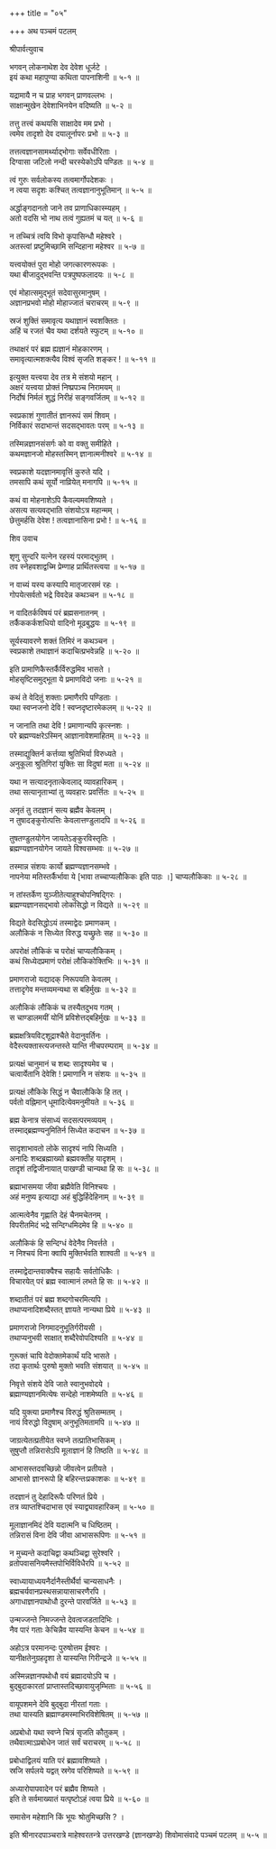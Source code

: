 +++
title = "०५"

+++
अथ पञ्चमं पटलम्   
    
    
श्रीपार्वत्युवाच   
    
    
भगवन् लोकनाथेश देव देवेश धूर्जटे ।  
इयं कथा महापुण्या कथिता पापनाशिनी ॥ ५-१ ॥  
    
यद्रामायै न च प्राह भगवन् प्राणवल्लभः ।  
साक्षान्मुखेन देवेशाभिनयेन वदिष्यति ॥ ५-२ ॥  
    
तत्तु तत्त्वं कथयसि साक्षादेव मम प्रभो ।  
त्वमेव तादृशो देव दयालूर्नापरः प्रभो ॥ ५-३ ॥  
    
तत्तत्वज्ञानसामर्थ्याद्भोगाः सर्वेवधीरिताः ।  
दिग्वासा जटिलो नन्दी चरस्येकोऽपि पण्डितः ॥ ५-४ ॥  
    
त्वं गुरुः सर्वलोकस्य तत्वमार्गोपदेशकः ।  
न त्वया सदृशः कश्चित् तत्वज्ञानानुभूतिमान् ॥ ५-५ ॥  
    
अर्द्धाङ्गदानतो जाने तव प्राणाधिकास्म्यहम् ।  
अतो वदसि भो नाथ तत्वं गुह्यतमं च यत् ॥ ५-६ ॥  
    
न तच्चित्रं त्वयि विभो कृपासिन्धौ महेश्वरे ।  
अतस्त्वां प्रष्टुमिच्छामि सन्दिहाना महेश्वर ॥ ५-७ ॥  
    
यत्त्वयोक्तं पुरा मोहो जगत्कारणरूपकः ।  
यथा बीजादुद्भवन्ति पत्रपुष्पफलादयः ॥ ५-८ ॥  
    
एवं मोहात्समुद्भूतं सदेवासुरमानुषम् ।  
अज्ञानप्रभवो मोहो मोहाज्जातं चराचरम् ॥ ५-९ ॥  
    
स्रजं शुक्तिं समावृत्य यथाज्ञानं स्वशक्तितः ।  
अहिं च रजतं चैव यथा दर्शयते स्फुटम् ॥ ५-१० ॥  
    
तथाक्षरं परं ब्रह्म ह्यज्ञानं मोहकारणम् ।  
समावृत्यात्मशक्त्यैव विश्वं सृजति शङ्कर ! ॥ ५-११ ॥  
    
इत्युक्त यत्त्वया देव तत्र मे संशयो महान् ।  
अक्षरं यत्त्वया प्रोक्तं निष्प्रपञ्च निरामयम् ॥   
निर्दोषं निर्मलं शुद्धं निरीहं सङ्गवर्जितम् ॥ ५-१२ ॥  
    
स्वप्रकाशं गुणातीतं ज्ञानरूपं समं शिवम् ।  
निर्विकारं सदाभान्तं सदसद्भावतः परम् ॥ ५-१३ ॥  
    
तस्मिन्नज्ञानसंसर्गः को वा वक्तु समीहिते ।  
कथमज्ञानजो मोहस्तस्मिन् ज्ञानात्मनीश्वरे ॥ ५-१४ ॥  
    
स्वप्रकाशे यदज्ञानमावृत्तिं कुरुते यदि ।  
तमसापि कथं सूर्यो नाव्रियेत् मनागपि ॥ ५-१५ ॥  
    
कथं वा मोहनाशेऽपि कैवल्यमवशिष्यते ।  
असत्य सत्यवद्भाति संशयोऽत्र महान्मम् ।  
छेत्तुमर्हसि देवेश ! तत्वज्ञानासिना प्रभो ! ॥ ५-१६ ॥  
    
    
शिव उवाच  
    
    
शृणु सुन्दरि यत्नेन रहस्यं परमाद्भुतम् ।  
तव स्नेहवशाद्वच्मि प्रेम्णाह प्रार्थितस्त्वया ॥ ५-१७ ॥  
    
न वाच्यं यस्य कस्यापि मातृजारसमं रहः ।  
गोपयेत्सर्वतो भद्रे विवदेन्न कथञ्चन ॥ ५-१८ ॥  
    
न वादितर्कविषयं परं ब्रह्मसनातनम् ।  
तर्कैककर्कशधियो वादिनो मूढबुद्धयः ॥ ५-१९ ॥  
    
सूर्यस्यावरणे शक्तं तिमिरं न कथञ्चन ।  
स्वप्रकाशे तथाज्ञानं कदाचित्प्रभवेन्नहि ॥ ५-२० ॥  
    
इति प्रामाणिकैस्तर्कैर्विरुद्धमिव भासते ।  
मोहसृष्टिसमुद्भूता ये प्रमाणविदो जनाः ॥ ५-२१ ॥  
    
कथं ते वेदितुं शक्ताः प्रमाणैरपि पण्डिताः ।  
यथा स्वप्नजनो देवि ! स्वप्नदृष्टारमेकलम् ॥ ५-२२ ॥  
    
न जानाति तथा देवि ! प्रमाणान्यपि कृत्स्नशः ।  
परे ब्रह्मण्यक्षरेऽस्मिन् आज्ञानावेशमाहितम् ॥ ५-२३ ॥  
    
तस्माद्युक्तिर्न कर्त्तव्या श्रुतिभिर्या विरुध्यते ।  
अनुकूला श्रुतिगिरां युक्तिः सा विदुषां मता ॥ ५-२४ ॥  
    
यथा न सत्यादनृतात्केवलाद् व्यावहारिकम् ।  
तथा सत्यानृताभ्यां तु व्यवहारः प्रवर्त्तितः ॥ ५-२५ ॥  
    
अनृतं तु तदज्ञानं सत्य ब्रह्मैव केवलम् ।  
न तुषादङ्कुरोत्पत्तिः केवलात्तण्डुलादपि ॥ ५-२६ ॥  
    
तुषतण्डुलयोगेन जायतेऽङ्कुरविस्तृतिः ।  
ब्रह्मण्यज्ञानयोगेन जायते विश्वसम्भवः ॥ ५-२७ ॥  
    
तस्मान्न संशयः कार्यो ब्रह्मण्यज्ञानसम्भवे ।  
नापनेया मतिस्तर्कैर्भावा ये [भावा तच्चाप्यलौकिकः इति पाठः ।] चाप्यलौकिकाः ॥ ५-२८ ॥  
    
न तांस्तर्केण युञ्जीतेत्याहुश्चोपनिषद्गिरः ।  
ब्रह्मण्यज्ञानसद्भावो लोकसिद्धो न विद्यते ॥ ५-२९ ॥  
    
विद्यते वेदसिद्धोऽयं तस्माद्वेदः प्रमाणकम् ।  
अलौकिकं न सिध्येत विरुद्ध यच्छ्रुतेः सह ॥ ५-३० ॥  
    
अपरोक्षं लौकिकं च परोक्षं चाप्यलौकिकम् ।  
कथं सिध्येदप्रमाणं परोक्षं लौकिकोक्तिभिः ॥ ५-३१ ॥  
    
प्रमाणराजो यद्यादक् निरूपयति केवलम् ।  
तत्तादृगेव मन्तव्यमन्यथा स बहिर्मुखः ॥ ५-३२ ॥  
    
अलौकिकं लौकिकं च तस्यैतदुभय गतम् ।  
स चाण्डालमयीं योनिं प्रविशेत्तद्बहिर्मुखः ॥ ५-३३ ॥  
    
ब्रह्मक्षत्रियविट्शूद्राश्चैते वेदानुवर्तिनः ।  
वेदैस्त्यक्तास्त्यजन्तस्ते यान्ति नीचपरम्पराम् ॥ ५-३४ ॥  
    
प्रत्यक्षं चानुमानं च शब्दः सादृश्यमेव च ।  
चत्वार्येतानि देवेशि ! प्रमाणानि न संशयः ॥ ५-३५ ॥  
    
प्रत्यक्षं लौकिके सिद्धं न चैवालौकिके हि तत् ।  
पर्वतो वह्निमान् धूमादित्येवमनुमीयते ॥ ५-३६ ॥  
    
ब्रह्म केनात्र संसाध्यं सदसत्परमव्ययम् ।  
तस्माद्ब्रह्मण्यनुमितिर्न सिध्येत कदाचन ॥ ५-३७ ॥  
    
सादृशाभावतो लोके सादृश्यं नापि सिध्यति ।  
अनादिः शब्दब्रह्माख्यो ब्रह्मवक्तीह यादृशम् ।  
तादृशं तद्विजीनायात् पाखण्डी चान्यथा हि सः ॥ ५-३८ ॥  
    
ब्रह्माभासमया जीवा ब्रह्मैवेति विनिश्चयः ।  
अहं मनुष्य इत्याद्या अहं बुद्धिर्हिदेहिनाम् ॥ ५-३९ ॥  
    
आत्मत्वेनैव गृह्णाति देहं चैनमचेतनम् ।  
विपरीतमिदं भद्रे सन्दिग्धमिदमेव हि ॥ ५-४० ॥  
    
अलौकिकं हि सन्दिग्धं वेदेनैव निवर्त्तते ।  
न निश्चयं विना क्वापि मुक्तिर्भवति शाश्वती ॥ ५-४१ ॥  
    
तस्माद्वेदान्तवाक्यैश्च सहायैः सर्वतोधिकैः ।   
विचारयेत् परं ब्रह्म स्वात्मानं लभते हि सः ॥ ५-४२ ॥  
    
शब्दातीतं परं ब्रह्म शब्दगोचरमित्यपि ।  
तथाप्यनादिशब्दैस्तत् ज्ञायते नान्यथा प्रिये ॥ ५-४३ ॥  
    
प्रमाणराजो निगमादनुभूतिर्गरीयसी ।  
तथाप्यनुभवी साक्षात् शब्दैरेवोपदिश्यति ॥ ५-४४ ॥  
    
गुरूक्तं चापि वेदोक्तमेकार्थं यदि भासते ।  
तदा कृतार्थः पुरुषो मुक्तो भवति संशयात् ॥ ५-४५ ॥  
    
निवृत्ते संशये देवि जाते स्वानुभवोदये ।  
ब्रह्माण्यज्ञानमित्येषः सन्देहो नाशमेष्यति ॥ ५-४६ ॥  
    
यदि युक्त्या प्रमाणैश्च विरुद्धं श्रुतिसम्मतम् ।  
नायं विरुद्धो विदुषाम् अनुभूतिमतामपि ॥ ५-४७ ॥  
    
जाग्रत्येतत्प्रतीयेत स्वप्ने तत्प्रातिभासिकम् ।  
सुषुप्तौ तन्निरासेऽपि मूलाज्ञानं हि तिष्ठति ॥ ५-४८ ॥  
    
आभासस्तदवच्छिन्नो जीवत्वेन प्रतीयते ।  
आभासो ज्ञानरूपो हि बहिरन्तःप्रकाशकः ॥ ५-४९ ॥  
    
तदज्ञानं तु देहादिरूपैः परिणतं प्रिये ।  
तत्र व्याप्तश्चिदाभास एवं स्याद्व्यावहारिकम् ॥ ५-५० ॥  
    
मूलाज्ञानमिदं देवि यदात्मनि च धिष्ठितम् ।  
तन्निरासं विना देवि जीवा आभासरूपिणः ॥ ५-५१ ॥  
    
न मुच्यन्ते कदाचिद्वा कथञ्चिद्वा सुरेश्वरि ।  
व्रतोपवासनियमैस्तपोभिर्विविधैरपि ॥ ५-५२ ॥  
    
स्वाध्यायाध्ययनैर्दानैस्तीर्थैर्वा चान्यसाधनैः ।  
ब्रह्मचर्यवानप्रस्थसन्नायासाचरणैरपि ।  
अगाधाज्ञानपाथोधौ दुरन्ते पारवर्जिते ॥ ५-५३ ॥  
    
उन्मज्जन्ते निमज्जन्ते देवत्वजडतादिभिः ।  
नैव पारं गताः केचिन्नैव यास्यन्ति केचन ॥ ५-५४ ॥  
    
अहोऽत्र परमानन्दः पुरुषोत्तम ईश्वरः ।  
यानीक्षतेनुग्रहदृशा ते यास्यन्ति गिरीन्द्रजे ॥ ५-५५ ॥  
    
अस्मिन्नज्ञानपथोधौ वयं ब्रह्मादयोऽपि च ।  
बुद्बुदाकारतां प्राप्तास्तदिच्छावायुजृम्भिताः ॥ ५-५६ ॥  
    
वायूपशमने देवि बुद्बुदा नीरतां गताः ।  
तथा यास्यति ब्रह्माण्डमस्माभिरविशेषितम् ॥ ५-५७ ॥  
    
अप्रबोधो यथा स्वप्ने चित्रं सृजति कौतुकम् ।  
तथैवात्माऽप्रबोधेन जातं सर्वं चराचरम् ॥ ५-५८ ॥  
    
प्रबोधाद्विलयं याति परं ब्रह्मावशिष्यते ।  
स्रजि सर्पलये यद्वत् स्रगेव परिशिष्यते ॥ ५-५९ ॥  
    
अध्यारोपापवादेन परं ब्रह्मैव शिष्यते ।  
इति ते सर्वमाख्यातं यत्पृष्टोऽहं त्वया प्रिये ॥ ५-६० ॥  
    
समासेन महेशानि किं भूयः श्रोतुमिच्छसि ? ।  
    
    
इति श्रीनारदपाञ्चरात्रे माहेश्वरतन्त्रे उत्तरखण्डे (ज्ञानखण्डे) शिवोमासंवादे पञ्चमं पटलम् ॥ ५-५ ॥  
    
    
    
    
    